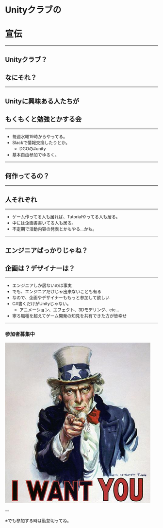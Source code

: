 # Unityクラブの
# 宣伝

---

## Unityクラブ？
## なにそれ？

---

## Unityに興味ある人たちが
## もくもくと勉強とかする会

---

* 毎週水曜19時からやってる。
* Slackで情報交換したりとか。
  * DGOの#unity
* 基本自由参加でゆるく。

---

## 何作ってるの？

---

## 人それぞれ

---

* ゲーム作ってる人も居れば、Tutorialやってる人も居る。
* 中には企画書書いてる人も居る。
* 不定期で活動内容の発表とかもやる…かも。

---

## エンジニアばっかりじゃね？
## 企画は？デザイナーは？

---

* エンジニアしか居ないのは事実
* でも、エンジニアだけじゃ出来ないことも有る
* なので、企画やデザイナーももっと参加して欲しい
* C#書くだけがUnityじゃない。
  * アニメーション、エフェクト、3Dモデリング、etc…
* 寧ろ職種を超えてゲーム開発の知見を共有できた方が皆幸せ

---

### 参加者募集中
![来たれ](images/iwantyou.jpg "来たれ")

--

※でも参加する時は勤怠切ってね。